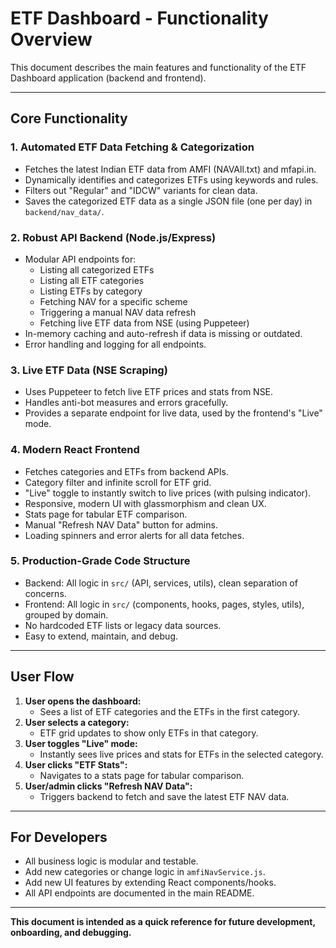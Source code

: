 # ETF Dashboard - Functionality Overview

This document describes the main features and functionality of the ETF Dashboard application (backend and frontend).

---

## Core Functionality

### 1. Automated ETF Data Fetching & Categorization
- Fetches the latest Indian ETF data from AMFI (NAVAll.txt) and mfapi.in.
- Dynamically identifies and categorizes ETFs using keywords and rules.
- Filters out "Regular" and "IDCW" variants for clean data.
- Saves the categorized ETF data as a single JSON file (one per day) in `backend/nav_data/`.

### 2. Robust API Backend (Node.js/Express)
- Modular API endpoints for:
  - Listing all categorized ETFs
  - Listing all ETF categories
  - Listing ETFs by category
  - Fetching NAV for a specific scheme
  - Triggering a manual NAV data refresh
  - Fetching live ETF data from NSE (using Puppeteer)
- In-memory caching and auto-refresh if data is missing or outdated.
- Error handling and logging for all endpoints.

### 3. Live ETF Data (NSE Scraping)
- Uses Puppeteer to fetch live ETF prices and stats from NSE.
- Handles anti-bot measures and errors gracefully.
- Provides a separate endpoint for live data, used by the frontend's "Live" mode.

### 4. Modern React Frontend
- Fetches categories and ETFs from backend APIs.
- Category filter and infinite scroll for ETF grid.
- "Live" toggle to instantly switch to live prices (with pulsing indicator).
- Responsive, modern UI with glassmorphism and clean UX.
- Stats page for tabular ETF comparison.
- Manual "Refresh NAV Data" button for admins.
- Loading spinners and error alerts for all data fetches.

### 5. Production-Grade Code Structure
- Backend: All logic in `src/` (API, services, utils), clean separation of concerns.
- Frontend: All logic in `src/` (components, hooks, pages, styles, utils), grouped by domain.
- No hardcoded ETF lists or legacy data sources.
- Easy to extend, maintain, and debug.

---

## User Flow
1. **User opens the dashboard:**
   - Sees a list of ETF categories and the ETFs in the first category.
2. **User selects a category:**
   - ETF grid updates to show only ETFs in that category.
3. **User toggles "Live" mode:**
   - Instantly sees live prices and stats for ETFs in the selected category.
4. **User clicks "ETF Stats":**
   - Navigates to a stats page for tabular comparison.
5. **User/admin clicks "Refresh NAV Data":**
   - Triggers backend to fetch and save the latest ETF NAV data.

---

## For Developers
- All business logic is modular and testable.
- Add new categories or change logic in `amfiNavService.js`.
- Add new UI features by extending React components/hooks.
- All API endpoints are documented in the main README.

---

**This document is intended as a quick reference for future development, onboarding, and debugging.** 